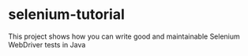selenium-tutorial
=================
This project shows how you can write good and maintainable Selenium WebDriver tests in Java
